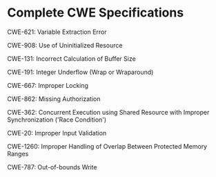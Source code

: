 

# Complete CWE Specifications

CWE-621: Variable Extraction Error

CWE-908: Use of Uninitialized Resource

CWE-131: Incorrect Calculation of Buffer Size

CWE-191: Integer Underflow (Wrap or Wraparound)

CWE-667: Improper Locking

CWE-862: Missing Authorization

CWE-362: Concurrent Execution using Shared Resource with Improper Synchronization ('Race Condition')

CWE-20: Improper Input Validation

CWE-1260: Improper Handling of Overlap Between Protected Memory Ranges

CWE-787: Out-of-bounds Write